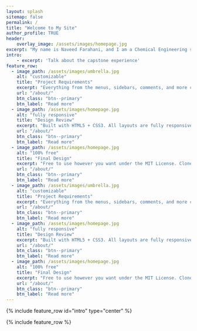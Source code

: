 ```yaml
---
layout: splash
sitemap: false
permalink: /
title: "Welcome to My Site"
author_profile: TRUE
header: 
    overlay_image: /assets/images/homepage.jpg
excerpt: "My name is Naveed Farahani, and I am a Chemical Engineering student in my 4th year at the University of Toronto. I am currently looking for opportunities to begin my professional career upon graduation, you can read my resume [here](https://naveedfarahani.github.io/resume) or can email me."
intro: 
    - excerpt: 'Talk about the capstone experience'
feature_row:
  - image_path: /assets/images/umbrella.jpg
    alt: "customizable"
    title: "Project Requirements"
    excerpt: "Everything from the menus, sidebars, comments, and more can be configured or set with YAML Front Matter."
    url: "/about/"
    btn_class: "btn--primary"
    btn_label: "Read more"
  - image_path: /assets/images/homepage.jpg
    alt: "fully responsive"
    title: "Design Review"
    excerpt: "Built with HTML5 + CSS3. All layouts are fully responsive with helpers to augment your content."
    url: "/about/"
    btn_class: "btn--primary"
    btn_label: "Read more"
  - image_path: /assets/images/homepage.jpg
    alt: "100% free"
    title: "Final Design"
    excerpt: "Free to use however you want under the MIT License. Clone it, fork it, customize it... whatever!"
    url: "/about/"
    btn_class: "btn--primary"
    btn_label: "Read more"  
  - image_path: /assets/images/umbrella.jpg
    alt: "customizable"
    title: "Project Requirements"
    excerpt: "Everything from the menus, sidebars, comments, and more can be configured or set with YAML Front Matter."
    url: "/about/"
    btn_class: "btn--primary"
    btn_label: "Read more"
  - image_path: /assets/images/homepage.jpg
    alt: "fully responsive"
    title: "Design Review"
    excerpt: "Built with HTML5 + CSS3. All layouts are fully responsive with helpers to augment your content."
    url: "/about/"
    btn_class: "btn--primary"
    btn_label: "Read more"
  - image_path: /assets/images/homepage.jpg
    alt: "100% free"
    title: "Final Design"
    excerpt: "Free to use however you want under the MIT License. Clone it, fork it, customize it... whatever!"
    url: "/about/"
    btn_class: "btn--primary"
    btn_label: "Read more" 
---
```


{% include feature_row id="intro" type="center" %}

{% include feature_row %}
